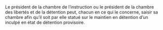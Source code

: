 Le président de la chambre de l’instruction ou le président de la chambre des libertés et de la détention peut, chacun en ce qui le concerne, saisir sa chambre afin qu’il soit par elle statué sur le maintien en détention d’un inculpé en état de détention provisoire.